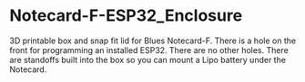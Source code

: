 # Notecard-F-ESP32_Enclosure

3D printable box and snap fit lid for Blues Notecard-F. There is a hole on the front for programming an installed ESP32. There are no other holes. There are standoffs built into the box so you can mount a Lipo battery under the Notecard.
